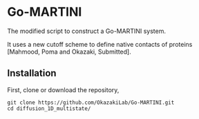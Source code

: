 # Go-MARTINI

The modified script to construct a Go-MARTINI system. 

It uses a new cutoff scheme to define native contacts of proteins [Mahmood, Poma and Okazaki, Submitted].

## Installation
First, clone or download the repository,
```
git clone https://github.com/OkazakiLab/Go-MARTINI.git
cd diffusion_1D_multistate/
```
